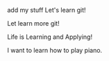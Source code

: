 add my stuff
Let's learn git!

Let learn more git!

Life is Learning and Applying!

I want to learn how to play piano.
